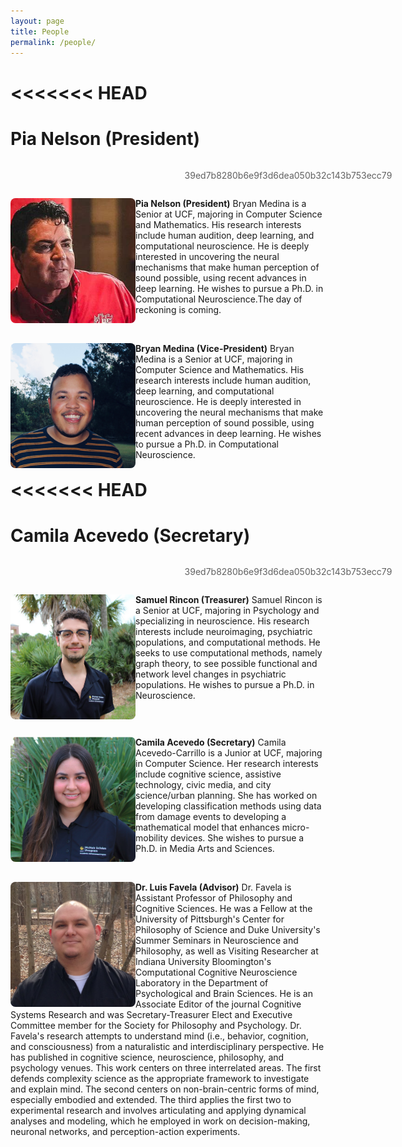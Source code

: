 ```yaml
---
layout: page
title: People
permalink: /people/
---
```

<<<<<<< HEAD
=======
# Pia Nelson (President)
>>>>>>> 39ed7b8280b6e9f3d6dea050b32c143b753ecc79

<style>


img {
    border-radius: 8px;
    float: left;
    width: 200px;
    height: 200px;
    object-fit: cover;
    margin-left: auto;
}

<<<<<<< HEAD
body {
    text-align: left;
    margin-left: 1;
}
=======
# Bryan Medina (Vice President)
>>>>>>> 39ed7b8280b6e9f3d6dea050b32c143b753ecc79

h1 {
  display: block;
  font-size: 5em;
  text-align: left;
}

p {
  float: left;
  right: 10px;
}

p > strong {
  right: 10px;
}

<<<<<<< HEAD
p > img {
  margin-bottom: 0.67em;
  left: 10em;
  max-width: 100%
  height: auto;
  box-shadow: 0 4px 8px 0 rgba(0, 0, 0, 0.2), 0 6px 20px 0 rgba(0, 0, 0, 0.19);
}
=======
# Samuel Rincon (Treasurer)
>>>>>>> 39ed7b8280b6e9f3d6dea050b32c143b753ecc79

</style>

**Pia Nelson (President)**
![Papa John's Face](/assets/papajohn.jpg)
Bryan Medina is a Senior at UCF, majoring in Computer Science and Mathematics. His research interests include human audition, deep learning, and computational neuroscience. He is deeply interested in uncovering the neural mechanisms that make human perception of sound possible, using recent advances in deep learning. He wishes to pursue a Ph.D. in Computational Neuroscience.The day of reckoning is coming. <br/><br/>


**Bryan Medina (Vice-President)**
![Bryan's Face](/assets/medina.png)
Bryan Medina is a Senior at UCF, majoring in Computer Science and Mathematics. His research interests include human audition, deep learning, and computational neuroscience. He is deeply interested in uncovering the neural mechanisms that make human perception of sound possible, using recent advances in deep learning. He wishes to pursue a Ph.D. in Computational Neuroscience.  <br/><br/>

<<<<<<< HEAD
=======
# Camila Acevedo (Secretary)
>>>>>>> 39ed7b8280b6e9f3d6dea050b32c143b753ecc79

**Samuel Rincon (Treasurer)**
![Sam's face](/assets/samuel.png)
Samuel Rincon is a Senior at UCF, majoring in Psychology and specializing in neuroscience. His research interests include neuroimaging, psychiatric populations, and computational methods. He seeks to use computational methods, namely graph theory,  to see possible functional and network level changes in psychiatric populations. He wishes to pursue a Ph.D. in Neuroscience.  <br/><br/>

**Camila Acevedo (Secretary)**
![Camila's face](/assets/camila.png)
Camila Acevedo-Carrillo is a Junior at UCF, majoring in Computer Science. Her research interests include cognitive science, assistive technology, civic media, and city science/urban planning. She has worked on developing classification methods using data from damage events to developing a mathematical model that enhances micro-mobility devices. She wishes to pursue a Ph.D. in Media Arts and Sciences.  <br/><br/>

**Dr. Luis Favela (Advisor)**
![Dr. F's Face](/assets/Favela_Pic.JPG)
Dr. Favela is Assistant Professor of Philosophy and Cognitive Sciences. He was a Fellow at the University of Pittsburgh's Center for Philosophy of Science and Duke University's Summer Seminars in Neuroscience and Philosophy, as well as Visiting Researcher at Indiana University Bloomington's Computational Cognitive Neuroscience Laboratory in the Department of Psychological and Brain Sciences. He is an Associate Editor of the journal Cognitive Systems Research and was Secretary-Treasurer Elect and Executive Committee member for the Society for Philosophy and Psychology. Dr. Favela's research attempts to understand mind (i.e., behavior, cognition, and consciousness) from a naturalistic and interdisciplinary perspective. He has published in cognitive science, neuroscience, philosophy, and psychology venues. This work centers on three interrelated areas. The first defends complexity science as the appropriate framework to investigate and explain mind. The second centers on non-brain-centric forms of mind, especially embodied and extended. The third applies the first two to experimental research and involves articulating and applying dynamical analyses and modeling, which he employed in work on decision-making, neuronal networks, and perception-action experiments.  <br/><br/>